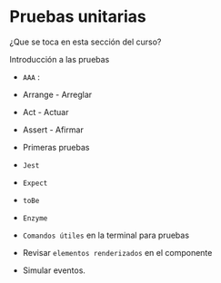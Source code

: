 # Pruebas unitarias

¿Que se toca en esta sección del curso?

Introducción a las pruebas

- `AAA` :
- Arrange - Arreglar
- Act - Actuar
- Assert - Afirmar

- Primeras pruebas

- `Jest`

- `Expect`

- `toBe`

- `Enzyme`

- `Comandos útiles` en la terminal para pruebas

- Revisar `elementos renderizados` en el componente

- Simular eventos.
